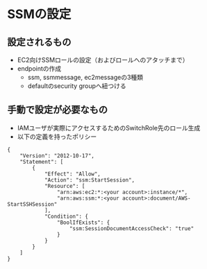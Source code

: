 # SSMの設定

## 設定されるもの

* EC2向けSSMロールの設定（およびロールへのアタッチまで）
* endpointの作成
  * ssm, ssmmessage, ec2messageの3種類
  * defaultのsecurity groupへ紐つける

## 手動で設定が必要なもの

* IAMユーザが実際にアクセスするためのSwitchRole先のロール生成
* 以下の定義を持ったポリシー

```
{
    "Version": "2012-10-17",
    "Statement": [
        {
            "Effect": "Allow",
            "Action": "ssm:StartSession",
            "Resource": [
                "arn:aws:ec2:*:<your account>:instance/*",
                "arn:aws:ssm:*:<your account>:document/AWS-StartSSHSession"
            ],
            "Condition": {
                "BoolIfExists": {
                    "ssm:SessionDocumentAccessCheck": "true"
                }
            }
        }
    ]
}
```
